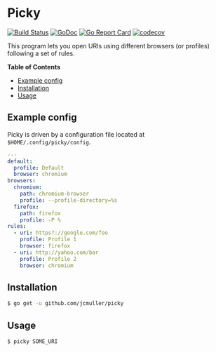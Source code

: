 # Picky

[![Build Status](https://travis-ci.org/jcmuller/picky.svg?branch=master)](https://travis-ci.org/jcmuller/picky)
[![GoDoc](https://godoc.org/github.com/jcmuller/picky?status.svg)](https://godoc.org/github.com/jcmuller/picky)
[![Go Report Card](https://goreportcard.com/badge/github.com/jcmuller/picky)](https://goreportcard.com/report/github.com/jcmuller/picky)
[![codecov](https://codecov.io/gh/jcmuller/picky/branch/master/graph/badge.svg)](https://codecov.io/gh/jcmuller/picky)

This program lets you open URIs using different browsers (or profiles) following a set of rules.

**Table of Contents**
- [Example config](#example-config)
- [Installation](#installation)
- [Usage](#usage)

## Example config
Picky is driven by a configuration file located at `$HOME/.config/picky/config`.

```yaml
---
default:
  profile: Default
  browser: chromium
browsers:
  chromium:
    path: chromium-browser
    profile: --profile-directory=%s
  firefox:
    path: firefox
    profile: -P %
rules:
  - uri: https?://google.com/foo
    profile: Profile 1
    browser: firefox
  - uri: http://yahoo.com/bar
    profile: Profile 2
    browser: chromium
```

## Installation
```bash
$ go get -u github.com/jcmuller/picky
```

## Usage
```bash
$ picky SOME_URI
```